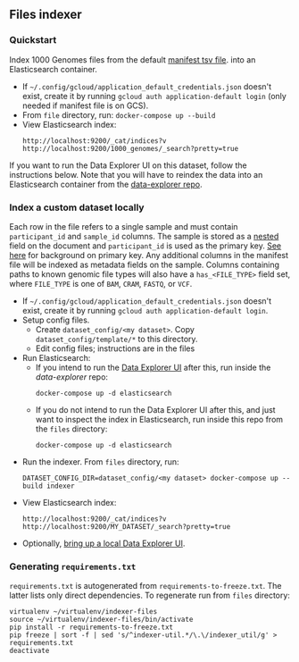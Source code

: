 ## Files indexer

### Quickstart

Index 1000 Genomes files from the default [manifest tsv file](../dataset_config/1000_genomes/files_manifest.tsv).
into an Elasticsearch container.

* If `~/.config/gcloud/application_default_credentials.json` doesn't exist,
create it by running `gcloud auth application-default login` (only needed if
manifest file is on GCS).
* From `file` directory, run: `docker-compose up --build`
* View Elasticsearch index:
  ```
  http://localhost:9200/_cat/indices?v
  http://localhost:9200/1000_genomes/_search?pretty=true
  ```

If you want to run the Data Explorer UI on this dataset, follow the instructions
below. Note that you will have to reindex the data into an Elasticsearch
container from the [data-explorer repo](https://github.com/DataBiosphere/data-explorer/).

### Index a custom dataset locally

Each row in the file refers to a single sample
and must contain `participant_id` and `sample_id` columns. The sample is stored
as a [nested](https://www.elastic.co/guide/en/elasticsearch/reference/current/nested.html)
field on the document and `participant_id` is used as the primary
key. [See here](https://github.com/DataBiosphere/data-explorer-indexers#overview)
for background on primary key. Any additional columns in the manifest file
will be indexed as metadata fields on the sample. Columns containing paths to
known genomic file types will also have a `has_<FILE_TYPE>` field set, where
`FILE_TYPE` is one of `BAM`, `CRAM`, `FASTQ`, or `VCF`.

* If `~/.config/gcloud/application_default_credentials.json` doesn't exist,
create it by running `gcloud auth application-default login`.
* Setup config files.
  * Create `dataset_config/<my dataset>`. Copy `dataset_config/template/*` to this directory.
  * Edit config files; instructions are in the files
* Run Elasticsearch:
  * If you intend to run the [Data Explorer UI](https://github.com/DataBiosphere/data-explorer/)
  after this, run inside the *data-explorer* repo:
    ```
    docker-compose up -d elasticsearch
    ```
  * If you do not intend to run the Data Explorer UI after this, and just want
  to inspect the index in Elasticsearch, run inside this repo from the
  `files` directory:
    ```
    docker-compose up -d elasticsearch
    ```
* Run the indexer. From `files` directory, run:
  ```
  DATASET_CONFIG_DIR=dataset_config/<my dataset> docker-compose up --build indexer
  ```
* View Elasticsearch index:
  ```
  http://localhost:9200/_cat/indices?v
  http://localhost:9200/MY_DATASET/_search?pretty=true
  ```
* Optionally, [bring up a local Data Explorer UI](https://github.com/DataBiosphere/data-explorer/blob/5441559c57ab7a2e0813e8e4fe7e19a9394f1bdf/README.md#run-local-data-explorer-with-a-specific-dataset).

### Generating `requirements.txt`

`requirements.txt` is autogenerated from `requirements-to-freeze.txt`. The
latter lists only direct dependencies. To regenerate run from `files` directory:

```
virtualenv ~/virtualenv/indexer-files
source ~/virtualenv/indexer-files/bin/activate
pip install -r requirements-to-freeze.txt
pip freeze | sort -f | sed 's/^indexer-util.*/\.\/indexer_util/g' > requirements.txt
deactivate
```
